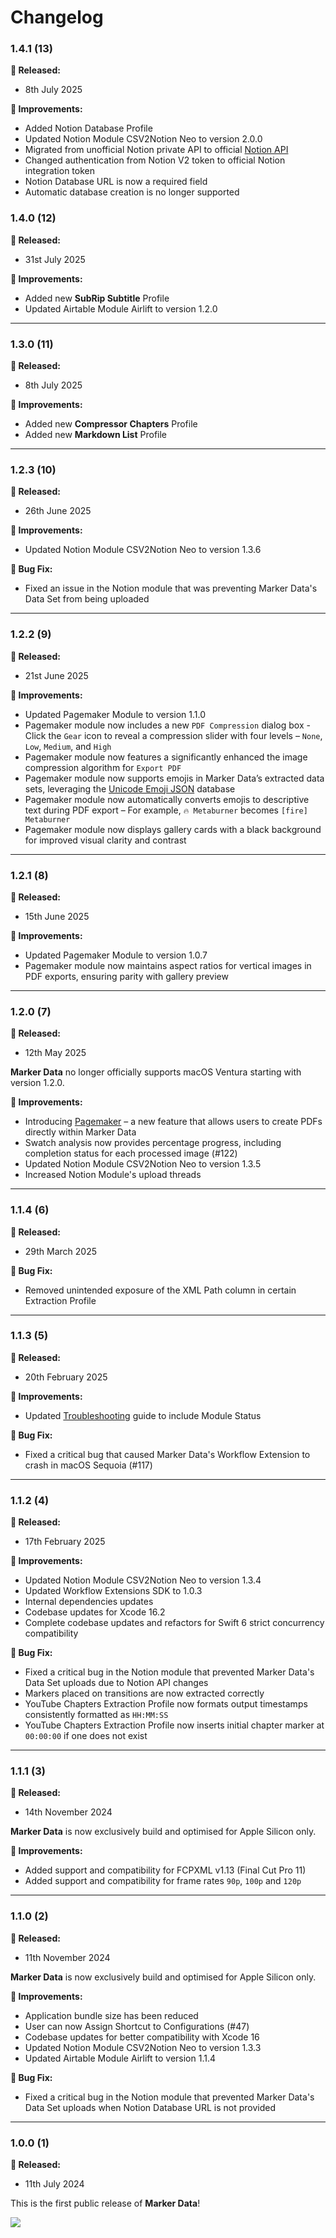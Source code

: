 # Changelog

### 1.4.1 (13)

**🎉 Released:**
- 8th July 2025

**🔨 Improvements:**
- Added Notion Database Profile
- Updated Notion Module CSV2Notion Neo to version 2.0.0
- Migrated from unofficial Notion private API to official [Notion API](https://developers.notion.com/)
- Changed authentication from Notion V2 token to official Notion integration token
- Notion Database URL is now a required field
- Automatic database creation is no longer supported

### 1.4.0 (12)

**🎉 Released:**
- 31st July 2025

**🔨 Improvements:**
- Added new **SubRip Subtitle** Profile
- Updated Airtable Module Airlift to version 1.2.0

---

### 1.3.0 (11)

**🎉 Released:**
- 8th July 2025

**🔨 Improvements:**
- Added new **Compressor Chapters** Profile
- Added new **Markdown List** Profile

---

### 1.2.3 (10)

**🎉 Released:**
- 26th June 2025

**🔨 Improvements:**
- Updated Notion Module CSV2Notion Neo to version 1.3.6

**🐞 Bug Fix:**
- Fixed an issue in the Notion module that was preventing Marker Data's Data Set from being uploaded

---

### 1.2.2 (9)

**🎉 Released:**
- 21st June 2025

**🔨 Improvements:**
- Updated Pagemaker Module to version 1.1.0
- Pagemaker module now includes a new `PDF Compression` dialog box - Click the `Gear` icon to reveal a compression slider with four levels – `None`, `Low`, `Medium`, and `High`
- Pagemaker module now features a significantly enhanced the image compression algorithm for `Export PDF`
- Pagemaker module now supports emojis in Marker Data’s extracted data sets, leveraging the [Unicode Emoji JSON](https://github.com/muan/unicode-emoji-json) database
- Pagemaker module now automatically converts emojis to descriptive text during PDF export – For example, `🔥 Metaburner` becomes `[fire] Metaburner`
- Pagemaker module now displays gallery cards with a black background for improved visual clarity and contrast

---

### 1.2.1 (8)

**🎉 Released:**
- 15th June 2025

**🔨 Improvements:**
- Updated Pagemaker Module to version 1.0.7
- Pagemaker module now maintains aspect ratios for vertical images in PDF exports, ensuring parity with gallery preview

---

### 1.2.0 (7)

**🎉 Released:**
- 12th May 2025

**Marker Data** no longer officially supports macOS Ventura starting with version 1.2.0.

**🔨 Improvements:**
- Introducing [Pagemaker](https://markerdata.theacharya.co/user-guide/pagemaker/) – a new feature that allows users to create PDFs directly within Marker Data
- Swatch analysis now provides percentage progress, including completion status for each processed image (#122)
- Updated Notion Module CSV2Notion Neo to version 1.3.5
- Increased Notion Module's upload threads

---

### 1.1.4 (6)

**🎉 Released:**
- 29th March 2025

**🐞 Bug Fix:**
- Removed unintended exposure of the XML Path column in certain Extraction Profile

---

### 1.1.3 (5)

**🎉 Released:**
- 20th February 2025

**🔨 Improvements:**
- Updated [Troubleshooting](https://markerdata.theacharya.co/troubleshooting/) guide to include Module Status

**🐞 Bug Fix:**
- Fixed a critical bug that caused Marker Data's Workflow Extension to crash in macOS Sequoia (#117)

---

### 1.1.2 (4)

**🎉 Released:**
- 17th February 2025

**🔨 Improvements:**
- Updated Notion Module CSV2Notion Neo to version 1.3.4
- Updated Workflow Extensions SDK to 1.0.3
- Internal dependencies updates
- Codebase updates for Xcode 16.2
- Complete codebase updates and refactors for Swift 6 strict concurrency compatibility

**🐞 Bug Fix:**
- Fixed a critical bug in the Notion module that prevented Marker Data's Data Set uploads due to Notion API changes
- Markers placed on transitions are now extracted correctly
- YouTube Chapters Extraction Profile now formats output timestamps consistently formatted as `HH:MM:SS`
- YouTube Chapters Extraction Profile now inserts initial chapter marker at `00:00:00` if one does not exist

---

### 1.1.1 (3)

**🎉 Released:**
- 14th November 2024

**Marker Data** is now exclusively build and optimised for Apple Silicon only.

**🔨 Improvements:**
- Added support and compatibility for FCPXML v1.13 (Final Cut Pro 11)
- Added support and compatibility for frame rates `90p`, `100p` and `120p`

---

### 1.1.0 (2)

**🎉 Released:**
- 11th November 2024

**Marker Data** is now exclusively build and optimised for Apple Silicon only.

**🔨 Improvements:**
- Application bundle size has been reduced
- User can now Assign Shortcut to Configurations (#47)
- Codebase updates for better compatibility with Xcode 16
- Updated Notion Module CSV2Notion Neo to version 1.3.3
- Updated Airtable Module Airlift to version 1.1.4

**🐞 Bug Fix:**
- Fixed a critical bug in the Notion module that prevented Marker Data's Data Set uploads when Notion Database URL is not provided

---

### 1.0.0 (1)

**🎉 Released:**
- 11th July 2024

This is the first public release of **Marker Data**!

<p align="left"><img src="https://i.giphy.com/Lp71UWmAAeJHi.webp"></p>
